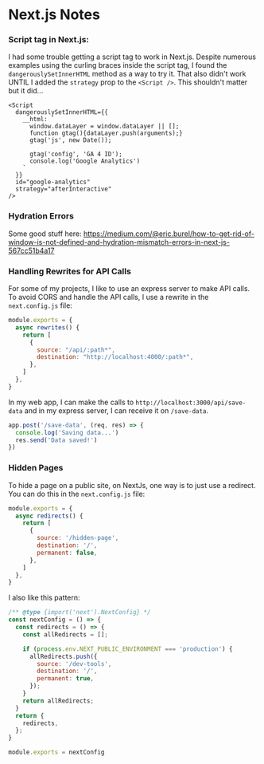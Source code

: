 

# Next.js Notes

### Script tag in Next.js:

I had some trouble getting a script tag to work in Next.js. Despite numerous examples using the curling braces
inside the script tag, I found the `dangerouslySetInnerHTML` method as a way to try it. That also didn't work
UNTIL I added the `strategy` prop to the `<Script />`. This shouldn't matter but it did...

```tsx
<Script
  dangerouslySetInnerHTML={{
    __html: `
      window.dataLayer = window.dataLayer || [];
      function gtag(){dataLayer.push(arguments);}
      gtag('js', new Date());

      gtag('config', 'GA 4 ID');
      console.log('Google Analytics')
    `
  }} 
  id="google-analytics"
  strategy="afterInteractive"
/>
```

### Hydration Errors

Some good stuff here: https://medium.com/@eric.burel/how-to-get-rid-of-window-is-not-defined-and-hydration-mismatch-errors-in-next-js-567cc51b4a17

### Handling Rewrites for API Calls

For some of my projects, I like to use an express server to make API calls. To avoid CORS and handle
the API calls, I use a rewrite in the `next.config.js` file:

```js
module.exports = {
  async rewrites() {
    return [
      {
        source: "/api/:path*",
        destination: "http://localhost:4000/:path*",
      },
    ]
  },
}
```
In my web app, I can make the calls to `http://localhost:3000/api/save-data` and in my express
server, I can receive it on `/save-data`.

```mjs
app.post('/save-data', (req, res) => {
  console.log('Saving data...')
  res.send('Data saved!')
})
```

### Hidden Pages

To hide a page on a public site, on NextJs, one way is to just use a redirect. You can
do this in the `next.config.js` file:

```js
module.exports = {
  async redirects() {
    return [
      {
        source: '/hidden-page',
        destination: '/',
        permanent: false,
      },
    ]
  },
}
```

I also like this pattern:

```js
/** @type {import('next').NextConfig} */
const nextConfig = () => {
  const redirects = () => {
    const allRedirects = [];

    if (process.env.NEXT_PUBLIC_ENVIRONMENT === 'production') {
      allRedirects.push({
        source: '/dev-tools',
        destination: '/',
        permanent: true,
      });
    }
    return allRedirects;
  }
  return {
    redirects,
  };
}

module.exports = nextConfig
```




